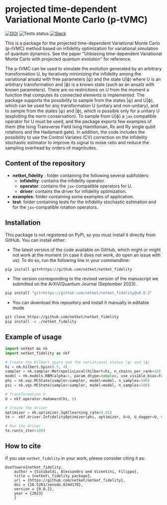 # projected time-dependent Variational Monte Carlo (p-tVMC)
[![DOI](https://zenodo.org/badge/DOI/10.5281/zenodo.8344170.svg)](https://doi.org/10.5281/zenodo.8344170)
![Tests status](https://github.com/netket/netket_fidelity/actions/workflows/CI.yml/badge.svg)
[![Slack](https://img.shields.io/badge/slack-chat-green.svg)](https://join.slack.com/t/mlquantum/shared_invite/zt-19wibmfdv-LLRI6i43wrLev6oQX0OfOw)

This is a package for the projected time-dependent Variational Monte Carlo (p-tVMC) method based on infidelity optimization for variational simulation of quantum dynamics. 
See the paper "Unbiasing time-dependent Variational Monte Carlo with projected quantum evolution" for reference. 

The p-tVMC can be used to simulate the evolution generated by an arbitrary transformation U, by iteratively minimizing the infidelity among the variational ansatz with free parameters |ψ⟩ and the state U|ϕ⟩ where U is an arbitrary transformation and |ϕ⟩ is a known state (such as an ansatz with known parameters). 
There are no restrictions on U from the moment a function that computes its connected elements is implemented.
The package supports the possibility to sample from the states |ψ⟩ and U|ϕ⟩, which can be used for any transformation U (unitary and non-unitary), and to sample from the states |ψ⟩ and |ϕ⟩, which is possible only for a unitary U (exploiting the norm conservation).
To sample from U|ϕ⟩ a `jax` compatible operator for U must be used, and the package exports few examples of them (the Ising Transverse Field Ising Hamiltonian, Rx and Ry single qubit rotations and the Hadamard gate). 
In addition, the code includes the possibility to use the Control Variates (CV) correction on the infidelity stochastic estimator to improve its signal to noise ratio and reduce the sampling overhead by orders of magnitudes.

## Content of the repository

- **netket_fidelity** : folder containing the following several subfolders: 
    - **infidelity**: contains the infidelity operator. 
    - **operator**: contains the `jax`-compatible operators for U.
    - **driver**: contains the driver for infidelity optimization. 
- **examples**: folder containing some examples of application. 
- **test**: folder containing tests for the infidelity stochastic estimation and for the `jax`-compatible rotation operators.

## Installation

This package is not registered on PyPi, so you must install it directly from GitHub.
You can install either:
 
 - The latest version of the code available on GitHub, which might or might not work at the moment (in case it does not work, do open an issue with us). To do so, run the following line in your commandline:

```bash
pip install git+https://github.com/netket/netket_fidelity
```

- The version corresponding to the revised version of the manuscript we submitted on the ArXiV/Quantum Journal (September 2023). 

```bash
pip install "git+https://github.com/netket/netket_fidelity@v0.0.2"
```
- You can download this repository and install it manually in editable mode

```bash
git clone https://github.com/netket/netket_fidelity
pip install -e ./netket_fidelity
```
 
## Example of usage

```python
import netket as nk
import netket_fidelity as nkf

# Create the Hilbert space and the variational states |ψ⟩ and |ϕ⟩
hi = nk.hilbert.Spin(0.5, 4)
sampler = nk.sampler.MetropolisLocal(hilbert=hi, n_chains_per_rank=16)
model = nk.models.RBM(alpha=1, param_dtype=complex, use_visible_bias=False)
phi = nk.vqs.MCState(sampler=sampler, model=model, n_samples=100)
psi = nk.vqs.MCState(sampler=sampler, model=model, n_samples=100)

# Transformation U
U = nkf.operator.Hadamard(hi, 0)

# Create the driver
optimizer = nk.optimizer.Sgd(learning_rate=0.01)
te =  nkf.driver.InfidelityOptimizer(phi, optimizer, U=U, U_dagger=U, variational_state=psi, is_unitary=True, cv_coeff=-1/2)

# Run the driver
te.run(n_iter=100)
```

How to cite
-----------

If you use ``netket_fidelity`` in your work, please consider citing it as:

```
@software{netket_fidelity,
    author = {Sinibaldi, Alessandro and Vicentini, Filippo},
    title = {netket\_fidelity package},
    url = {https://github.com/netket/netket_fidelity},
    doi = {10.5281/zenodo.8344170},
    version = {0.0.2},
    year = {2023}
    }
```

